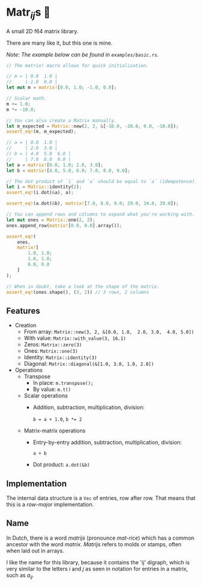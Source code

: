# Matr<sub><i>ij</i></sub>s 🔢

A small 2D f64 matrix library.

There are many like it, but this one is mine.

_Note: The example below can be found in `examples/basic.rs`._

```rust
// The matrix! macro allows for quick initialization.

// m = | 0.0  1.0 |
//     |-1.0  0.0 |
let mut m = matrix![0.0, 1.0; -1.0, 0.0];

// Scalar math.
m += 1.0;
m *= -10.0;

// You can also create a Matrix manually.
let m_expected = Matrix::new(2, 2, &[-10.0, -20.0, 0.0, -10.0]);
assert_eq!(m, m_expected);

// a = | 0.0  1.0 |
//     | 2.0  3.0 |
// b = | 4.0  5.0  6.0 |
//     | 7.0  8.0  9.0 |
let a = matrix![0.0, 1.0; 2.0, 3.0];
let b = matrix![4.0, 5.0, 6.0; 7.0, 8.0, 9.0];

// The dot product of `i` and `a` should be equal to `a` (idempotence).
let i = Matrix::identity(2);
assert_eq!(i.dot(&a), a);

assert_eq!(a.dot(&b), matrix![7.0, 8.0, 9.0; 29.0, 34.0, 39.0]);

// You can append rows and columns to expand what you're working with.
let mut ones = Matrix::one(2, 2);
ones.append_row(matrix![0.0, 0.0].array());

assert_eq!(
    ones,
    matrix![
        1.0, 1.0;
        1.0, 1.0;
        0.0, 0.0
    ]
);

// When in doubt, take a look at the shape of the matrix.
assert_eq!(ones.shape(), (3, 2)) // 3 rows, 2 columns
```

## Features

- Creation
    - From array: `Matrix::new(3, 2, &[0.0, 1.0,  2.0, 3.0,  4.0, 5.0])`
    - With value: `Matrix::with_value(3, 16.1)`
    - Zeros: `Matrix::zero(3)`
    - Ones: `Matrix::one(3)`
    - Identity: `Matrix::identity(3)`
    - Diagonal: `Matrix::diagonal(&[1.0, 3.0, 1.0, 2.0])`
- Operations
    - Transpose
        - In place: `m.transpose();`
        - By value: `m.t()`
    - Scalar operations
        - Addition, subtraction, multiplication, division:

          `b = a + 1.0`, `b *= 2`
    - Matrix-matrix operations
        - Entry-by-entry addition, subtraction, multiplication, division:

          `a + b`
        - Dot product: `a.dot(&b)`

## Implementation

The internal data structure is a `Vec` of entries, row after row.
That means that this is a _row-major_ implementation.

## Name

In Dutch, there is a word _matrijs_ (pronounce _mat-rice_) which has a common ancestor with the word _matrix_.
_Matrijs_ refers to molds or stamps, often when laid out in arrays.

I like the name for this library, because it contains the 'ij' digraph, which is very similar to the letters _i_ and _j_ as seen in notation for entries in a matrix, such as _a<sub>ij</sub>_.
